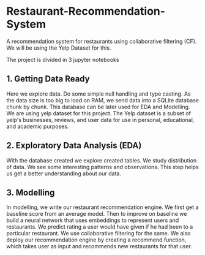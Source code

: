 # Restaurant-Recommendation-System

A recommendation system for restaurants using collaborative filtering (CF). We will be using the Yelp Dataset for this. 

The project is divided in 3 jupyter notebooks

## 1. Getting Data Ready
Here we explore data. Do some simple null handling and type casting. As the data size is too big to load on RAM, we send data into a SQLite database chunk by chunk. This database can be later used for EDA and Modelling. We are using yelp dataset for this project. The Yelp dataset is a subset of yelp's businesses, reviews, and user data for use in personal, educational, and academic purposes.

## 2. Exploratory Data Analysis (EDA)
With the database created we explore created tables. We study distribution of data. We see some interesting patterns and observations. This step helps us get a better understanding about our data. 

## 3. Modelling
In modelling, we write our restaurant recommendation engine. We first get a baseline score from an average model. Then to improve on baseline we build a neural network that uses embeddings to represent users and restaurants. We predict rating a user would have given if he had been to a particular restaurant. We use collaborative filtering for the same. We also deploy our recommendation engine by creating a recommend function, which takes user as input and recommends new restaurants for that user. 